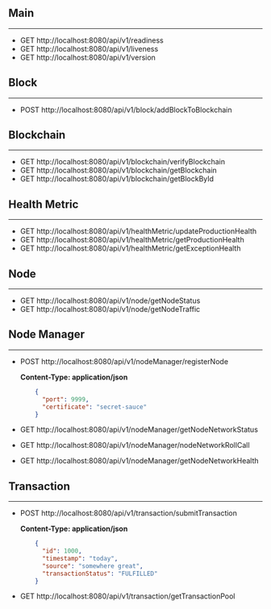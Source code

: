 ## Main

---

- GET http://localhost:8080/api/v1/readiness
- GET http://localhost:8080/api/v1/liveness
- GET http://localhost:8080/api/v1/version

## Block

---

- POST http://localhost:8080/api/v1/block/addBlockToBlockchain

## Blockchain

---

- GET http://localhost:8080/api/v1/blockchain/verifyBlockchain
- GET http://localhost:8080/api/v1/blockchain/getBlockchain
- GET http://localhost:8080/api/v1/blockchain/getBlockById

## Health Metric

---

- GET http://localhost:8080/api/v1/healthMetric/updateProductionHealth
- GET http://localhost:8080/api/v1/healthMetric/getProductionHealth
- GET http://localhost:8080/api/v1/healthMetric/getExceptionHealth

## Node

---

- GET http://localhost:8080/api/v1/node/getNodeStatus
- GET http://localhost:8080/api/v1/node/getNodeTraffic

## Node Manager

---

- POST http://localhost:8080/api/v1/nodeManager/registerNode

    **Content-Type: application/json**
    ```json
        {
          "port": 9999,
          "certificate": "secret-sauce"
        }

- GET http://localhost:8080/api/v1/nodeManager/getNodeNetworkStatus
- GET http://localhost:8080/api/v1/nodeManager/nodeNetworkRollCall
- GET http://localhost:8080/api/v1/nodeManager/getNodeNetworkHealth

## Transaction

---

- POST http://localhost:8080/api/v1/transaction/submitTransaction

    **Content-Type: application/json**
    ```json
        {
          "id": 1000,
          "timestamp": "today",
          "source": "somewhere great",
          "transactionStatus": "FULFILLED"
        }

- GET http://localhost:8080/api/v1/transaction/getTransactionPool
